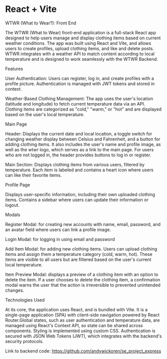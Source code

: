 # React + Vite

WTWR (What to Wear?): Front End

The WTWR (What to Wear) front-end application is a full-stack React app designed to help users manage and display clothing items based on current weather conditions. The app was built using React and Vite, and allows users to create profiles, upload clothing items, and like and delete posts. WTWR integrates with a weather API to match content according to local temperature and is designed to work seamlessly with the WTWR Backend.

Features

User Authentication: Users can register, log in, and create profiles with a profile picture. Authentication is managed with JWT tokens and stored in context.

Weather-Based Clothing Management: The app uses the user's location (latitude and longitude) to fetch current temperature data via an API. Clothing items are categorized as "cold," "warm," or "hot" and are displayed based on the user's local temperature.

Main Page

Header: Displays the current date and local location, a toggle switch for changing weather display between Celsius and Fahrenheit, and a button for adding clothing items. It also includes the user's name and profile image, as well as the wtwr logo, which serves as a link to the main page. For users who are not logged in, the header provides buttons to log in or register.

Main Section: Displays clothing items from various users, filtered by temperature. Each item is labeled and contains a heart icon where users can like their favorite items.

Profile Page

Displays user-specific information, including their own uploaded clothing items.
Contains a sidebar where users can update their information or logout.

Modals

Register Modal: for creating new accounts with name, email, password, and an avatar field where users can link a profile image.

Login Modal: for logging in using email and password

Add Item Modal: for adding new clothing items. Users can upload clothing items and assign them a temperature category (cold, warm, hot). These items are visible to all users but are filtered based on the user's current local temperature.

Item Preview Modal: displays a preview of a clothing item with an option to delete the item. If a user chooses to delete the clothing item, a confirmation modal warns the user that the action is irreversible to prevented unintended changes.

Technologies Used

At its core, the application uses React, and is bundled with Vite.
It is a single-page application (SPA) with client-side navigation powered by React Router.Global states, such as user authentication and temperature data, are managed using React's Context API, so state can be shared across components.
Styling is implemented using custom CSS.
Authentication is secured with JSON Web Tokens (JWT), which integrates with the backend's security protocols.

Link to backend code:
https://github.com/andywickoren/se_project_express
